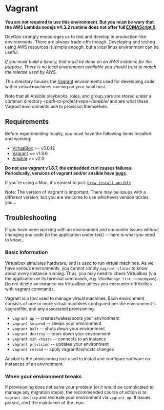 Vagrant
=======

**You are not required to use this environment. But you must be wary that the AWS Lambda nodejs v4.3.2 runtime does not offer full [ECMAScript 6](https://kangax.github.io/compat-table/es6/).**

DevOps strongly encourages us to test and develop in production-like environments. There are always trade-offs though. Developing and testing using AWS resources is simple enough, but a local linux environment can be useful. 

*If you must build a binary, that must be done on an AWS instance for the purpose. There is no local environment available you should trust to match the release used by AWS.*

This directory houses the [Vagrant](http://www.vagrantup.com/) environments used for developing code within virtual machines running on your local host.

Note that all Ansible playbooks, roles, and group\_vars are stored under a common directory _\<path-to-project-repo\>/ansible/_ and are what these Vagrant environments use to provision themselves.

## Requirements

Before experimenting locally, you must have the following items installed and working:

* [VirtualBox](https://www.virtualbox.org/) >= v5.0.12
* [Vagrant](http://vagrantup.com/) == v1.8.6
* [Ansible](http://docs.ansible.com/intro_installation.html) >= v2.0

**Do not use vagrant v1.8.7, the embedded curl causes failures. Periodically, versions of vagrant and/or ansible have [bugs](http://stackoverflow.com/questions/23874260/error-when-trying-vagrant-up).**

If you're using a Mac, it's easiest to just: [`brew install ansible`](http://brew.sh)

Note: The version of Vagrant is important. There may be issues with a different version, but you are welcome to use whichever version tickles you...

## Troubleshooting

If you have been working with an environment and encounter issues without changing any code (in the application under test) -- here is what you need to know...

### Basic Information

Virtualbox simulates hardware, and is used to run virtual machines. As we have various environments, you cannot simply `vagrant status` to know about *every* instance running. Thus, you may need to check Virtualbox (via the application or its terminal commands, e.g. `VBoxManage list runningvms`). Do not delete an instance via Virtualbox unless you encounter difficulties with vagrant commands.

Vagrant is a tool used to manage virtual machines. Each environment consists of one or more virtual machines configured per the environment's vagrantfile, and any associated provisioning.

- `vagrant up` -- creates/wakes/boots your environment
- `vagrant suspend` -- sleeps your environment
- `vagrant halt` -- shuts down your environment
- `vagrant destroy`	-- tears down your environment
- `vagrant ssh <host>` -- connects to an instance
- `vagrant provision` -- updates your environment
- `vagrant reload` -- apply vagrantfile/hosts changes

Ansible is the provisioning tool used to install and configure software on instances of an environment.

### When your environment breaks

If provisioning does not solve your problem (or it would be complicated to manage any migration steps), the recommended course of action is to `vagrant destroy` and recreate your environment via `vagrant up`. If issues persist, alert the maintainer of the repo.
